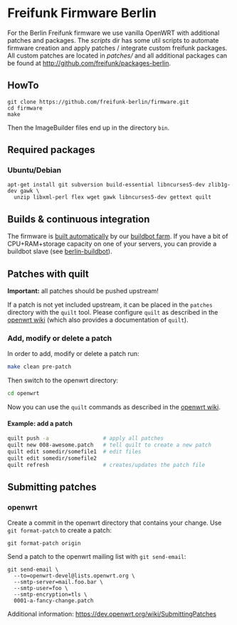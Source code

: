 # Freifunk Firmware Berlin

For the Berlin Freifunk firmware we use vanilla OpenWRT with additional patches
and packages. The *scripts* dir has some util scripts to automate firmware
creation and apply patches / integrate custom freifunk packages. All custom
patches are located in *patches/* and all additional packages can be found at
http://github.com/freifunk/packages-berlin.

## HowTo

```
git clone https://github.com/freifunk-berlin/firmware.git
cd firmware
make
```

Then the ImageBuilder files end up in the directory `bin`.

## Required packages
### Ubuntu/Debian
```
apt-get install git subversion build-essential libncurses5-dev zlib1g-dev gawk \
  unzip libxml-perl flex wget gawk libncurses5-dev gettext quilt
```
## Builds & continuous integration

The firmware is [built automatically](http://firmware.berlin.freifunk.net:8010/one_line_per_build) by our [buildbot farm](http://firmware.berlin.freifunk.net:8010/buildslaves). If you have a bit of CPU+RAM+storage capacity on one of your servers, you can provide a buildbot slave (see [berlin-buildbot](https://github.com/freifunk/berlin-buildbot)).

## Patches with quilt

**Important:** all patches should be pushed upstream!

If a patch is not yet included upstream, it can be placed in the `patches` directory with the `quilt` tool. Please configure `quilt` as described in the [openwrt wiki](http://wiki.openwrt.org/doc/devel/patches) (which also provides a documentation of `quilt`).

### Add, modify or delete a patch

In order to add, modify or delete a patch run:
```bash
make clean pre-patch
```
Then switch to the openwrt directory:
```bash
cd openwrt
```
Now you can use the `quilt` commands as described in the [openwrt wiki](http://wiki.openwrt.org/doc/devel/patches).

#### Example: add a patch
```bash
quilt push -a                 # apply all patches
quilt new 008-awesome.patch   # tell quilt to create a new patch
quilt edit somedir/somefile1  # edit files
quilt edit somedir/somefile2
quilt refresh                 # creates/updates the patch file
```

## Submitting patches

### openwrt

Create a commit in the openwrt directory that contains your change. Use `git
format-patch` to create a patch:

```
git format-patch origin
```

Send a patch to the openwrt mailing list with `git send-email`:

```
git send-email \
  --to=openwrt-devel@lists.openwrt.org \
  --smtp-server=mail.foo.bar \
  --smtp-user=foo \
  --smtp-encryption=tls \
  0001-a-fancy-change.patch
```

Additional information: https://dev.openwrt.org/wiki/SubmittingPatches
